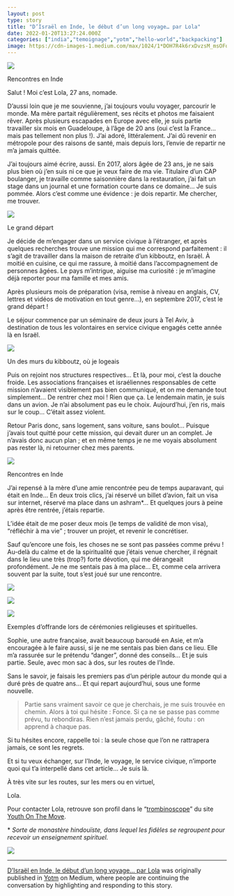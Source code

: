 ```yaml
---
layout: post
type: story
title: "D’Israël en Inde, le début d’un long voyage… par Lola"
date: 2022-01-20T13:27:24.000Z
categories: ["india","temoignage","yotm","hello-world","backpacking"]
image: https://cdn-images-1.medium.com/max/1024/1*DOH7R4k6rxDvzsM_msOFqg.jpeg
---
```


![](https://cdn-images-1.medium.com/max/1024/1*DOH7R4k6rxDvzsM_msOFqg.jpeg)

Rencontres en Inde

Salut ! Moi c’est Lola, 27 ans, nomade.

D’aussi loin que je me souvienne, j’ai toujours voulu voyager, parcourir le monde. Ma mère partait régulièrement, ses récits et photos me faisaient rêver. Après plusieurs escapades en Europe avec elle, je suis partie travailler six mois en Guadeloupe, à l’âge de 20 ans (oui c’est la France… mais pas tellement non plus !). J’ai adoré, littéralement. J’ai dû revenir en métropole pour des raisons de santé, mais depuis lors, l’envie de repartir ne m’a jamais quittée.

J’ai toujours aimé écrire, aussi. En 2017, alors âgée de 23 ans, je ne sais plus bien où j’en suis ni ce que je veux faire de ma vie. Titulaire d’un CAP boulanger, je travaille comme saisonnière dans la restauration, j’ai fait un stage dans un journal et une formation courte dans ce domaine… Je suis pommée. Alors c’est comme une évidence : je dois repartir. Me chercher, me trouver.

![](https://cdn-images-1.medium.com/max/1024/1*vWyJEl74Mi5Q6HB-LNdOUA.jpeg)

Le grand départ

Je décide de m’engager dans un service civique à l’étranger, et après quelques recherches trouve une mission qui me correspond parfaitement : il s’agit de travailler dans la maison de retraite d’un kibboutz, en Israël. À moitié en cuisine, ce qui me rassure, à moitié dans l’accompagnement de personnes âgées. Le pays m’intrigue, aiguise ma curiosité : je m’imagine déjà reporter pour ma famille et mes amis.

Après plusieurs mois de préparation (visa, remise à niveau en anglais, CV, lettres et vidéos de motivation en tout genre…), en septembre 2017, c’est le grand départ !

Le séjour commence par un séminaire de deux jours à Tel Aviv, à destination de tous les volontaires en service civique engagés cette année là en Israël.

![](https://cdn-images-1.medium.com/max/1024/1*TLiyzwLLKzACxkxocRw9hw.jpeg)

Un des murs du kibboutz, où je logeais

Puis on rejoint nos structures respectives… Et là, pour moi, c’est la douche froide. Les associations françaises et israéliennes responsables de cette mission n’avaient visiblement pas bien communiqué, et on me demande tout simplement… De rentrer chez moi ! Rien que ça. Le lendemain matin, je suis dans un avion. Je n’ai absolument pas eu le choix. Aujourd’hui, j’en ris, mais sur le coup… C’était assez violent.

Retour Paris donc, sans logement, sans voiture, sans boulot… Puisque j’avais tout quitté pour cette mission, qui devait durer un an complet. Je n’avais donc aucun plan ; et en même temps je ne me voyais absolument pas rester là, ni retourner chez mes parents.

![](https://cdn-images-1.medium.com/max/1024/1*gOsw5uAb12e5niHvdLM4oQ.jpeg)

Rencontres en Inde

J’ai repensé à la mère d’une amie rencontrée peu de temps auparavant, qui était en Inde… En deux trois clics, j’ai réservé un billet d’avion, fait un visa sur internet, réservé ma place dans un ashram\*… Et quelques jours à peine après être rentrée, j’étais repartie.

L’idée était de me poser deux mois (le temps de validité de mon visa), “réfléchir à ma vie” ; trouver un projet, et revenir le concrétiser.

Sauf qu’encore une fois, les choses ne se sont pas passées comme prévu ! Au-delà du calme et de la spiritualité que j’étais venue chercher, il régnait dans le lieu une très (trop?) forte dévotion, qui me dérangeait profondément. Je ne me sentais pas à ma place… Et, comme cela arrivera souvent par la suite, tout s’est joué sur une rencontre.

![](https://cdn-images-1.medium.com/max/1024/1*SolnMsZ9kjsW2aMSyMFbwA.jpeg)

![](https://cdn-images-1.medium.com/max/1024/1*wRqKQ8tnaK0zQIMTta9L1g.jpeg)

![](https://cdn-images-1.medium.com/max/1024/1*2vRKkak01DYQym9hg_sjMQ.jpeg)

Exemples d’offrande lors de cérémonies religieuses et spirituelles.

Sophie, une autre française, avait beaucoup baroudé en Asie, et m’a encouragée à le faire aussi, si je ne me sentais pas bien dans ce lieu. Elle m’a rassurée sur le prétendu “danger”, donné des conseils… Et je suis partie. Seule, avec mon sac à dos, sur les routes de l’Inde.

Sans le savoir, je faisais les premiers pas d’un périple autour du monde qui a duré près de quatre ans… Et qui repart aujourd’hui, sous une forme nouvelle.

> Partie sans vraiment savoir ce que je cherchais, je me suis trouvée en chemin. Alors à toi qui hésite : Fonce. Si ça ne se passe pas comme prévu, tu rebondiras. Rien n’est jamais perdu, gâché, foutu : on apprend à chaque pas.

Si tu hésites encore, rappelle toi : la seule chose que l’on ne rattrapera jamais, ce sont les regrets.

Et si tu veux échanger, sur l’Inde, le voyage, le service civique, n’importe quoi qui t’a interpellé dans cet article… Je suis là.

À très vite sur les routes, sur les mers ou en virtuel,

Lola.

Pour contacter Lola, retrouve son profil dans le “[trombinoscope](https://yotm.be/hw/trombinoscope-des-voyageurs/)” du site [Youth On The Move](http://www.yotm.be).

\* _Sorte de monastère hindouïste, dans lequel les fidèles se regroupent pour recevoir un enseignement spirituel._

![](https://medium.com/_/stat?event=post.clientViewed&referrerSource=full_rss&postId=b095cc88694)

* * *

[D’Israël en Inde, le début d’un long voyage… par Lola](https://medium.com/yotm/disra%C3%ABl-en-inde-le-d%C3%A9but-d-un-long-voyage-par-lola-b095cc88694) was originally published in [Yotm](https://medium.com/yotm) on Medium, where people are continuing the conversation by highlighting and responding to this story.